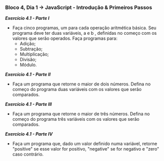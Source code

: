 ### Bloco 4, Dia 1 -> JavaScript - Introdução & Primeiros Passos

_**Exercício 4.1 - Parte I**_
 - Faça cinco programas, um para cada operação aritmética básica. Seu programa deve ter duas variáveis, a e b , definidas no começo com os valores que serão operados. Faça programas para:
    - Adição;
    - Subtração;
    - Multiplicação;
    - Divisão;
    - Módulo.


_**Exercício 4.1 - Parte II**_
 - Faça um programa que retorne o maior de dois números. Defina no começo do programa duas variáveis com os valores que serão comparados.

_**Exercício 4.1 - Parte III**_
 - Faça um programa que retorne o maior de três números. Defina no começo do programa três variáveis com os valores que serão comparados.

_**Exercício 4.1 - Parte IV**_
 - Faça um programa que, dado um valor definido numa variável, retorne "positive" se esse valor for positivo, "negative" se for negativo e "zero" caso contrário.